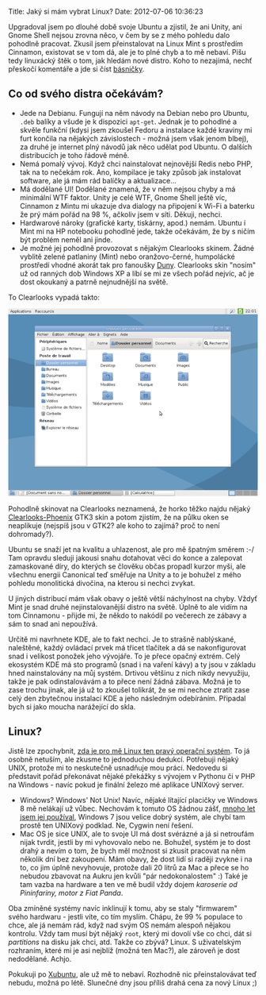 Title: Jaký si mám vybrat Linux?
Date: 2012-07-06 10:36:23

Upgradoval jsem po dlouhé době svoje Ubuntu a zjistil, že ani Unity, ani Gnome Shell nejsou zrovna něco, v čem by se z mého pohledu dalo pohodlně pracovat. Zkusil jsem přeinstalovat na Linux Mint s prostředím Cinnamon, existovat se v tom dá, ale je to plné chyb a to mě nebaví. Píšu tedy linuxácký štěk o tom, jak hledám nové distro. Koho to nezajímá, nechť přeskočí komentáře a jde si číst [básničky](http://honzajavorek.cz/blog/ztisnena).

## Co od svého distra očekávám?

- Jede na Debianu. Fungují na něm návody na Debian nebo pro Ubuntu, `.deb` balíky a všude je k dispozici `apt-get`. Jednak je to pohodlné a skvěle funkční (kdysi jsem zkoušel Fedoru a instalace každé kraviny mi furt končila na nějakých závislostech - možná jsem však jenom blbej), za druhé je internet plný návodů jak něco udělat pod Ubuntu. O dalších distribucích je toho řádově méně.
- Nemá pomalý vývoj. Když chci nainstalovat nejnovější Redis nebo PHP, tak na to nečekám rok. Ano, kompilace je taky způsob jak instalovat software, ale já mám rád balíčky a aktualizace...
- Má dodělané UI! Dodělané znamená, že v něm nejsou chyby a má minimální WTF faktor. Unity je celé WTF, Gnome Shell ještě víc, Cinnamon z Mintu mi ukazuje dva dialogy na připojení k Wi-Fi a baterku že prý mám pořád na 98 %, ačkoliv jsem v síti. Děkuji, nechci.
- Hardwarové nároky (grafické karty, tiskárny, apod.) nemám. Ubuntu i Mint mi na HP notebooku pohodlně jede, takže očekávám, že by s ničím být problém neměl ani jinde.
- Je možné jej pohodlně provozovat s nějakým Clearlooks skinem. Žádné vyblitě zelené patlaniny (Mint) nebo oranžovo-černé, humpolácké prostředí vhodné akorát tak pro fanoušky [Duny](https://cs.wikipedia.org/wiki/Duna_%28rom%C3%A1n%29). Clearlooks skin "nosím" už od ranných dob Windows XP a líbí se mi ze všech pořád nejvíc, ač je dost okoukaný a patrně nejnudnější na světě.

To Clearlooks vypadá takto:

![Clearlooks](images/clearlooks.png)

Pohodlně skinovat na Clearlooks neznamená, že horko těžko najdu nějaký [Clearlooks-Phoenix](http://gnome-look.org/content/show.php/Clearlooks-Phenix?content=145210) GTK3 skin a potom zjistím, že na půlku oken se neaplikuje (nejspíš jsou v GTK2? ale koho to zajímá? proč to není dohromady?).

Ubuntu se snaží jet na kvalitu a uhlazenost, ale pro mě špatným směrem :-/ Tam opravdu sleduji jakousi snahu dotahovat věci do konce a zalepovat zamaskované díry, do kterých se člověku občas propadl kurzor myši, ale všechnu energii Canonical teď směřuje na Unity a to je bohužel z mého pohledu monolitická divočina, na kterou si nechci zvykat.

U jiných distribucí mám však obavy o ještě větší náchylnost na chyby. Vždyť Mint je snad druhé nejinstalovanější distro na světě. Úplně to ale vidím na tom Cinnamonu - přijde mi, že někdo to nakódil po večerech ze zábavy a sám to snad ani nepoužívá.

Určitě mi navrhnete KDE, ale to fakt nechci. Je to strašně nablýskané, naleštěné, každý ovládací prvek má třicet tlačítek a dá se nakonfigurovat snad i velikost ponožek jeho vývojáře. To je přece opačný extrém. Celý ekosystém KDE má sto programů (snad i na vaření kávy) a ty jsou v základu hned nainstalovány na můj systém. Drtivou většinu z nich nikdy nevyužiju, takže je pak odinstalovávám a to přece není žádná zábava. Možná je to zase trochu jinak, ale já už to zkoušel tolikrát, že se mi nechce ztratit zase celý den zbytečnou instalací KDE a jeho následným odebíráním. Připadal bych si jako moucha narážející do skla.


## Linux?

Jistě lze zpochybnit, [zda je pro mě Linux ten pravý operační systém](http://honzajavorek.cz/blog/tyden-s-tucnaky). To já osobně netuším, ale zkusme to jednoduchou dedukcí. Potřebuji nějaký UNIX, protože mi to neskutečně usnadňuje mou práci. Nedovedu si představit pořád překonávat nějaké překážky s vývojem v Pythonu či v PHP na Windows - navíc pokud je finální železo mé aplikace UNIXový server.

- Windows? Windows' Not Unix! Navíc, nějaké lítající placičky ve Windows 8 mě nelákají už vůbec. Nechovám k tomuto OS žádnou zášť, [mnoho let jsem jej používal](http://honzajavorek.cz/blog/windows-xp-budou-moje-posledni-windows), Windows 7 jsou velice dobrý systém, ale chybí tam prostě ten UNIXový podklad. Ne, Cygwin není řešení.
- Mac OS je sice UNIX, ale to svoje UI má dost svérázné a já si netroufám nijak tvrdit, jestli by mi vyhovovalo nebo ne. Bohužel, systém je to dost drahý a nevím o tom, že bych měl možnost si zkusit pracovat na něm několik dní bez zakoupení. Mám obavy, že dost lidí si raději zvykne i na to, co jim úplně nevyhovuje, protože dali 20 litrů za Mac a přece se ho nebudou zbavovat na Aukru jen kvůli "pár nedokonalostem" :) Také je tam vazba na hardware a ten ve mě budil vždy dojem *karoserie od Pininfariny, motor z Fiat Panda*.

Oba zmíněné systémy navíc inklinují k tomu, aby se staly "firmwarem" svého hardwaru - jestli víte, co tím myslím. Chápu, že 99 % populace to chce, ale já nemám rád, když nad svým OS nemám alespoň nějakou kontrolu. Vždy tam musí být nějaký `root`, který mi dovolí vše co chci, dát si *partitions* na disku jak chci, atd. Takže co zbývá? Linux. S uživatelským rozhraním, které mi je asi nejblíž (možná ten Mac?), ale zároveň je dost nedodělané. Achjo.

Pokukuji po [Xubuntu](http://xubuntu.org/), ale už mě to nebaví. Rozhodně nic přeinstalovávat teď nebudu, možná po létě. Slunečné dny jsou příliš drahá cena za nový Linux ;)
